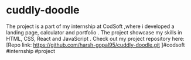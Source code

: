 # cuddly-doodle
The project is a part of my internship at CodSoft ,where i developed a landing page, calculator and portfolio . The project showcase my skills in HTML, CSS, React and JavaScript . Check out my project repository here: [Repo link: https://github.com/harsh-gopal95/cuddly-doodle.git ]#codsoft #internship #project 
